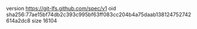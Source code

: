 version https://git-lfs.github.com/spec/v1
oid sha256:77ae15bf74db2c393c995bf63ff083cc204b4a75daab138124752742614a2dc8
size 16104
